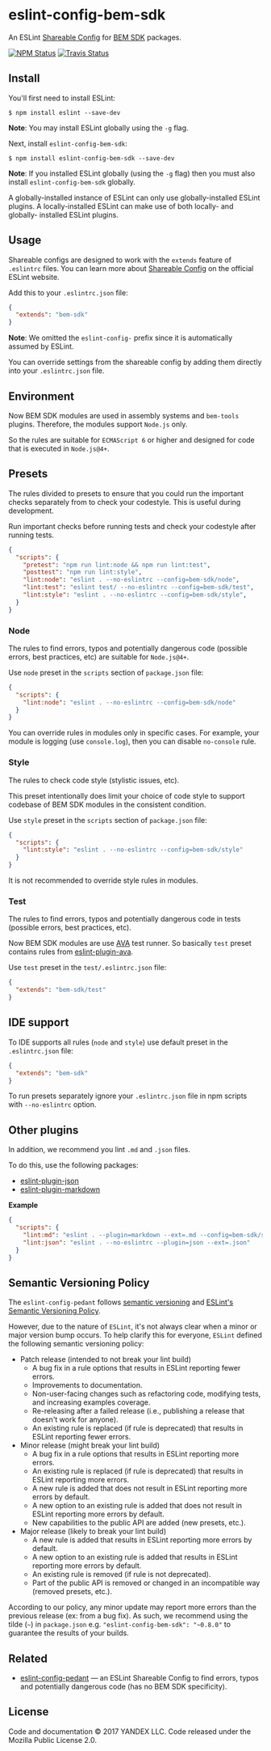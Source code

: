 eslint-config-bem-sdk
=====================

An ESLint [Shareable Config](http://eslint.org/docs/developer-guide/shareable-configs) for [BEM SDK](https://github.com/bem-sdk/) packages.

[![NPM Status][npm-img]][npm]
[![Travis Status][test-img]][travis]

[npm]:          https://www.npmjs.org/package/eslint-config-bem-sdk
[npm-img]:      https://img.shields.io/npm/v/eslint-config-bem-sdk.svg

[travis]:       https://travis-ci.org/blond/eslint-config-bem-sdk
[test-img]:     https://img.shields.io/travis/blond/eslint-config-bem-sdk.svg?label=tests

Install
-------

You'll first need to install ESLint:

```
$ npm install eslint --save-dev
```

**Note**: You may install ESLint globally using the `-g` flag.

Next, install `eslint-config-bem-sdk`:

```
$ npm install eslint-config-bem-sdk --save-dev
```

**Note**: If you installed ESLint globally (using the `-g` flag) then you must also install `eslint-config-bem-sdk` globally.

A globally-installed instance of ESLint can only use globally-installed ESLint plugins. A locally-installed ESLint can make use of both locally- and globally- installed ESLint plugins.

Usage
-----

Shareable configs are designed to work with the `extends` feature of `.eslintrc` files. You can learn more about [Shareable Config](http://eslint.org/docs/developer-guide/shareable-configs) on the official ESLint website.

Add this to your `.eslintrc.json` file:

```json
{
  "extends": "bem-sdk"
}
```

**Note**: We omitted the `eslint-config-` prefix since it is automatically assumed by ESLint.

You can override settings from the shareable config by adding them directly into your `.eslintrc.json` file.

Environment
-----------

Now BEM SDK modules are used in assembly systems and `bem-tools` plugins. Therefore, the modules support `Node.js` only.

So the rules are suitable for `ECMAScript 6` or higher and designed for code that is executed in `Node.js@4+`.

Presets
-------

The rules divided to presets to ensure that you could run the important checks separately from to check your codestyle. This is useful during development.

Run important checks before running tests and check your codestyle after running tests.

```json
{
  "scripts": {
    "pretest": "npm run lint:node && npm run lint:test",
    "posttest": "npm run lint:style",
    "lint:node": "eslint . --no-eslintrc --config=bem-sdk/node",
    "lint:test": "eslint test/ --no-eslintrc --config=bem-sdk/test",
    "lint:style": "eslint . --no-eslintrc --config=bem-sdk/style",
  }
}
```

### Node

The rules to find errors, typos and potentially dangerous code (possible errors, best practices, etc) are suitable for `Node.js@4+`.

Use `node` preset in the `scripts` section of `package.json` file:

```json
{
  "scripts": {
    "lint:node": "eslint . --no-eslintrc --config=bem-sdk/node"
  }
}
```

You can override rules in modules only in specific cases. For example, your module is logging (use `console.log`), then you can disable `no-console` rule.

### Style

The rules to check code style (stylistic issues, etc).

This preset intentionally does limit your choice of code style to support codebase of BEM SDK modules in the consistent condition.

Use `style` preset in the `scripts` section of `package.json` file:

```json
{
  "scripts": {
    "lint:style": "eslint . --no-eslintrc --config=bem-sdk/style"
  }
}
```

It is not recommended to override style rules in modules.

### Test

The rules to find errors, typos and potentially dangerous code in tests (possible errors, best practices, etc).

Now BEM SDK modules are use [AVA](ava) test runner. So basically `test` preset contains rules from [eslint-plugin-ava](ava-plugin).

[ava]: https://github.com/avajs/ava
[ava-plugin]: https://github.com/avajs/eslint-plugin-ava

Use `test` preset in the `test/.eslintrc.json` file:

```json
{
  "extends": "bem-sdk/test"
}
```

IDE support
-----------

To IDE supports all rules (`node` and `style`) use default preset in the `.eslintrc.json` file:

```json
{
  "extends": "bem-sdk"
}
```

To run presets separately ignore your `.eslintrc.json` file in npm scripts with `--no-eslintrc` option.

Other plugins
-------------

In addition, we recommend you lint `.md` and `.json` files.

To do this, use the following packages:

* [eslint-plugin-json](https://github.com/azeemba/eslint-plugin-json)
* [eslint-plugin-markdown](https://github.com/eslint/eslint-plugin-markdown)

**Example**

```json
{
  "scripts": {
    "lint:md": "eslint . --plugin=markdown --ext=.md --config=bem-sdk/style",
    "lint:json": "eslint . --no-eslintrc --plugin=json --ext=.json"
  }
}
```

Semantic Versioning Policy
--------------------------

The `eslint-config-pedant` follows [semantic versioning](semver) and [ESLint's Semantic Versioning Policy](eslint-semver).

[semver]: http://semver.org
[eslint-semver]: https://github.com/eslint/eslint#semantic-versioning-policy

However, due to the nature of `ESLint`, it's not always clear when a minor or major version bump occurs. To help clarify this for everyone, `ESLint` defined the following semantic versioning policy:

* Patch release (intended to not break your lint build)
    * A bug fix in a rule options that results in ESLint reporting fewer errors.
    * Improvements to documentation.
    * Non-user-facing changes such as refactoring code, modifying tests, and increasing examples coverage.
    * Re-releasing after a failed release (i.e., publishing a release that doesn't work for anyone).
    * An existing rule is replaced (if rule is deprecated) that results in ESLint reporting fewer errors.
* Minor release (might break your lint build)
    * A bug fix in a rule options that results in ESLint reporting more errors.
    * An existing rule is replaced (if rule is deprecated) that results in ESLint reporting more errors.
    * A new rule is added that does not result in ESLint reporting more errors by default.
    * A new option to an existing rule is added that does not result in ESLint reporting more errors by default.
    * New capabilities to the public API are added (new presets, etc.).
* Major release (likely to break your lint build)
    * A new rule is added that results in ESLint reporting more errors by default.
    * A new option to an existing rule is added that results in ESLint reporting more errors by default.
    * An existing rule is removed (if rule is not deprecated).
    * Part of the public API is removed or changed in an incompatible way (removed presets, etc.).

According to our policy, any minor update may report more errors than the previous release (ex: from a bug fix). As such, we recommend using the tilde (`~`) in `package.json` e.g. `"eslint-config-bem-sdk": "~0.8.0"` to guarantee the results of your builds.

Related
-------

* [eslint-config-pedant](https://github.com/blond/eslint-config-pedant/) — an ESLint Shareable Config to find errors, typos and potentially dangerous code (has no BEM SDK specificity).

License
-------

Code and documentation © 2017 YANDEX LLC. Code released under the Mozilla Public License 2.0.
